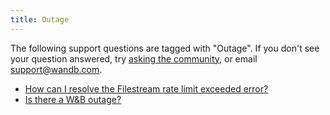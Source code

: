 ```yaml
---
title: Outage 
---
```

The following support questions are tagged with "Outage". If you don't see 
your question answered, try [asking the community](https://community.wandb.ai/), 
or email [support@wandb.com](mailto:support@wandb.com).

- [How can I resolve the Filestream rate limit exceeded error?](filestream_rate_limit_exceeded_error.md)
- [Is there a W&B outage?](wandb_status.md)
